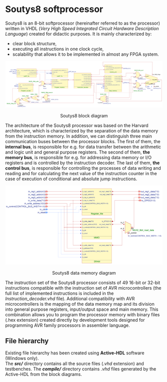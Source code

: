 # Soutys8 softprocessor
Soutys8 is an 8-bit softprocessor (hereinafter referred to as the processor) written in VHDL (*Very High Speed Integrated Circuit Hardware Description Language*) created for didactic purposes. It is mainly characterized by:
- clear block structure,
- executing all instructions in one clock cycle,
- scalability that allows it to be implemented in almost any FPGA system.  

<img src="https://github.com/JZimnol/Soutys8/blob/master/img/processor_block_scheme.png" alt="Block diagram" width="2000"/>
<p align=center>
Soutys8 block diagram
</p>

The architecture of the Soutys8 processor was based on the Harvard architecture, which is characterized by the separation of the data memory from the instruction memory. In addition, we can distinguish three main communication buses between the processor blocks. The first of them, the **internal bus**, is responsible for e.g. for data transfer between the arithmetic and logic unit and general purpose registers. The second of them, **the memory bus**, is responsible for e.g. for addressing data memory or I/O registers and is controlled by the instruction decoder. The last of them, **the control bus**, is responsible for controlling the processes of data writing and reading and for calculating the next value of the instruction counter in the case of execution of conditional and absolute jump instructions.

<img src="https://github.com/JZimnol/Soutys8/blob/master/img/data_memory_block_scheme.png" alt="Data memory block diagram" width="1000"/>
<p align=center>
Soutys8 data memory diagram
</p>

The instruction set of the Soutys8 processor consists of 49 16-bit or 32-bit instructions compatible with the instruction set of AVR microcontrollers (the full list of implemented instructions is included in the *Instruction_decoder.vhd* file). Additional compatibility with AVR microcontrollers is the mapping of the data memory map and its division into general purpose registers, input/output space and main memory. This combination allows you to program the processor memory with binary files (.hex extension) created directly by development tools designed for programming AVR family processors in assembler language.

## File hierarchy
Existing file hierarchy has been created using **Active-HDL** software (Windows only).   
The ***src/*** directory contains all the source files (*.vhd* extension) and testbenches. The ***compile/*** directory contains *.vhd* files generated by the Active-HDL from the block diagrams.

